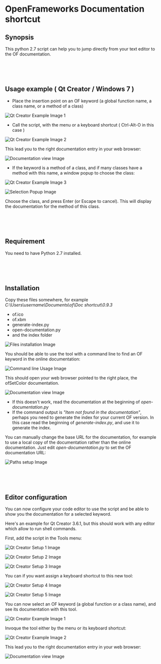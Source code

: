 # OpenFrameworks Documentation shortcut

## Synopsis

This python 2.7 script can help you to jump directly from your text editor to the OF documentation.

<br />
<br />
<br />

## Usage example ( Qt Creator / Windows 7 )

- Place the insertion point on an OF keyword (a global function name, a class name, or a method of a class)

![Qt Creator Example Image 1](doc/Qt-Creator-Usage-1.png)

- Call the script, with the menu or a keyboard shortcut ( Ctrl-Alt-O in this case )

![Qt Creator Example Image 2](doc/Qt-Creator-Usage-2.png)

This lead you to the right documentation entry in your web browser:

![Documentation view Image](doc/result.png)

- If the keyword is a method of a class, and if many classes have a method with this name, a
window popup to choose the class:

![Qt Creator Example Image 3](doc/Qt-Creator-Usage-3.png)

![Selection Popup Image](doc/selection-popup.png)

Choose the class, and press Enter (or Escape to cancel). This will display the documentation for
the method of this class.

<br />
<br />
<br />

## Requirement
You need to have Python 2.7 installed.

<br />
<br />
<br />

## Installation
Copy these files somewhere, for example *C:\Users\username\Documents\of\Doc shortcut\0.9.3*
- of.ico
- of.xbm
- generate-index.py
- open-documentation.py
- and the index folder

![Files installation Image](doc/files-installation.png)

You should be able to use the tool with a command line to find an OF keyword in the online documentation:

![Command line Usage Image](doc/command-line.png)

This should open your web browser pointed to the right place, the ofSetColor documentation.

![Documentation view Image](doc/result.png)

- If this doesn't work, read the documentation at the beginning of *open-documentation.py*
- If the command output is *"Item not found in the documentation"*, perhaps you need to generate the index for your current OF version. In this case read the beginning of *generate-index.py*, and use it to generate the index.

You can manually change the base URL for the documentation, for example to use a local copy of the documentation rather
than the online documentation. Just edit *open-documentation.py* to set the OF documentation URL:

![Paths setup Image](doc/path-setup.png)  
  
<br />
<br />
<br />

## Editor configuration

You can now configure your code editor to use the script and be able to show you the documentation for a selected keyword.

Here's an example for Qt Creator 3.6.1, but this should work with any editor which allow to run shell commands.

First, add the script in the Tools menu:

![Qt Creator Setup 1 Image](doc/Qt-Creator-Setup-1.png)

![Qt Creator Setup 2 Image](doc/Qt-Creator-Setup-2.png)

![Qt Creator Setup 3 Image](doc/Qt-Creator-Setup-3.png)

You can if you want assign a keyboard shortcut to this new tool:

![Qt Creator Setup 4 Image](doc/Qt-Creator-Setup-4.png)

![Qt Creator Setup 5 Image](doc/Qt-Creator-Setup-5.png)

You can now select an OF keyword (a global function or a class name), and see its documentation with this tool.

![Qt Creator Example Image 1](doc/Qt-Creator-Usage-1.png)

Invoque the tool either by the menu or its keyboard shortcut:

![Qt Creator Example Image 2](doc/Qt-Creator-Usage-2.png)

This lead you to the right documentation entry in your web browser:

![Documentation view Image](doc/result.png)
